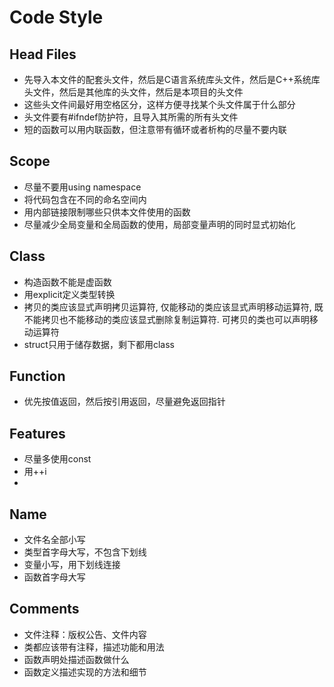 # Code Style


## Head Files

- 先导入本文件的配套头文件，然后是C语言系统库头文件，然后是C++系统库头文件，然后是其他库的头文件，然后是本项目的头文件
- 这些头文件间最好用空格区分，这样方便寻找某个头文件属于什么部分
- 头文件要有#ifndef防护符，且导入其所需的所有头文件
- 短的函数可以用内联函数，但注意带有循环或者析构的尽量不要内联



## Scope

- 尽量不要用using namespace
- 将代码包含在不同的命名空间内
- 用内部链接限制哪些只供本文件使用的函数
- 尽量减少全局变量和全局函数的使用，局部变量声明的同时显式初始化
  

## Class

- 构造函数不能是虚函数
- 用explicit定义类型转换
- 拷贝的类应该显式声明拷贝运算符, 仅能移动的类应该显式声明移动运算符, 既不能拷贝也不能移动的类应该显式删除复制运算符. 可拷贝的类也可以声明移动运算符
- struct只用于储存数据，剩下都用class

## Function

- 优先按值返回，然后按引用返回，尽量避免返回指针

## Features

- 尽量多使用const
- 用++i
- 


## Name

- 文件名全部小写
- 类型首字母大写，不包含下划线
- 变量小写，用下划线连接
- 函数首字母大写

## Comments

- 文件注释：版权公告、文件内容
- 类都应该带有注释，描述功能和用法
- 函数声明处描述函数做什么
- 函数定义描述实现的方法和细节